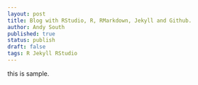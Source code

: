 ```yaml
---
layout: post
title: Blog with RStudio, R, RMarkdown, Jekyll and Github.
author: Andy South
published: true
status: publish
draft: false
tags: R Jekyll RStudio
---
```

this is sample.
